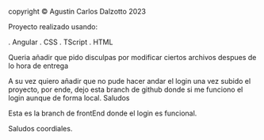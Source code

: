 copyright © Agustin Carlos Dalzotto 2023

Proyecto realizado usando:

. Angular
. CSS
. TScript
. HTML

Queria añadir que pido disculpas por modificar ciertos archivos despues de lo hora de entrega

A su vez quiero añadir que no pude hacer andar el login una vez subido el proyecto, por ende, dejo esta branch de github donde si me funciono el login aunque de forma local. Saludos

Esta es la branch de frontEnd donde el login es funcional.

Saludos coordiales.
